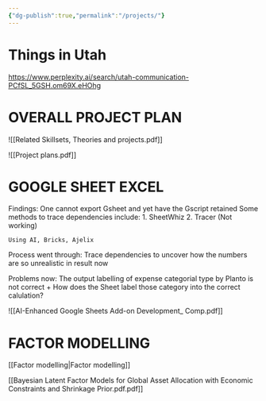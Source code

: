 ```yaml
---
{"dg-publish":true,"permalink":"/projects/"}
---
```



# Things in Utah
https://www.perplexity.ai/search/utah-communication-PCfSL_5GSH.om69X.eHOhg

# OVERALL PROJECT PLAN
 

![[Related Skillsets, Theories and projects.pdf]]

![[Project plans.pdf]]
# GOOGLE SHEET EXCEL
Findings: One cannot export Gsheet and yet have the Gscript retained
Some methods to trace dependencies include: 
	1. SheetWhiz 
	2. Tracer (Not working)

	Using AI, Bricks, Ajelix

Process went through: Trace dependencies to uncover how the numbers are so unrealistic in result now

Problems now: The output labelling of expense categorial type by Planto is not correct
 +
 How does the Sheet label those category into the correct calulation?
 
![[AI-Enhanced Google Sheets Add-on Development_ Comp.pdf]]

# FACTOR MODELLING 
[[Factor modelling\|Factor modelling]]

[[Bayesian Latent Factor Models for Global Asset Allocation with Economic Constraints and Shrinkage Prior.pdf.pdf]]